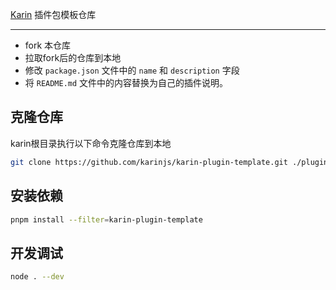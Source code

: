 [Karin](https://github.com/karinjs/karin) 插件包模板仓库

---

- fork 本仓库
- 拉取fork后的仓库到本地
- 修改 `package.json` 文件中的 `name` 和 `description` 字段
- 将 `README.md` 文件中的内容替换为自己的插件说明。

## 克隆仓库

karin根目录执行以下命令克隆仓库到本地

```bash
git clone https://github.com/karinjs/karin-plugin-template.git ./plugins/karin-plugin-template
```

## 安装依赖

```bash
pnpm install --filter=karin-plugin-template
```


## 开发调试

```bash
node . --dev
```
